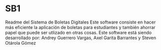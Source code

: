 # SB1
Readme del Sistema de Boletas Digitales
Este software consiste en hacer más eficiente la aplicación de boletas para estudiantes y también ahorrar papel que puede ser utlizado en otras cosas.
Este software está siendo desarrollado por: Andrey Guerrero Vargas, Axel Garita Barrantes y Steven Otárola Gómez
